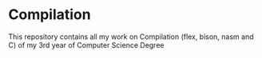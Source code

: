 # Compilation
This repository contains all my work on Compilation (flex, bison, nasm and C) of my 3rd year of Computer Science Degree
